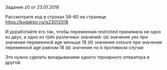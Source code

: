 Задание z0 от 23.01.2018

Рассмотрите код в строках 58-60  на странице https://kodaktor.ru/js23012018

И доработайте его так, чтобы
переменная restricted принимала не одно из двух,
а одно из трёх различных значений:
(а) значение yes при значении переменной age меньше 18
(б) значение notsure при значении переменной age равном 18
(в) значение no в противном случае

Это нужно сделать вкладыванием одного тернарного
оператора в другой. 

